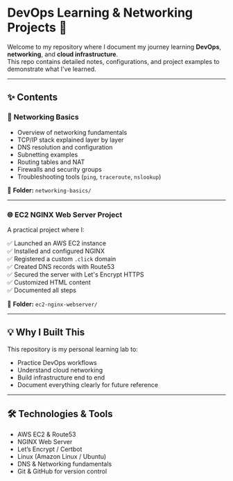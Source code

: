 # DevOps Learning & Networking Projects 🚀

Welcome to my repository where I document my journey learning **DevOps**, **networking**, and **cloud infrastructure**.  
This repo contains detailed notes, configurations, and project examples to demonstrate what I've learned.

---




## ✨ Contents

### 📘 **Networking Basics**
- Overview of networking fundamentals
- TCP/IP stack explained layer by layer
- DNS resolution and configuration
- Subnetting examples
- Routing tables and NAT
- Firewalls and security groups
- Troubleshooting tools (`ping`, `traceroute`, `nslookup`)

📂 **Folder:** `networking-basics/`

---

### 🌐 **EC2 NGINX Web Server Project**
A practical project where I:

✅ Launched an AWS EC2 instance  
✅ Installed and configured NGINX  
✅ Registered a custom `.click` domain  
✅ Created DNS records with Route53  
✅ Secured the server with Let's Encrypt HTTPS  
✅ Customized HTML content  
✅ Documented all steps

📂 **Folder:** `ec2-nginx-webserver/`

---

## 💡 Why I Built This
This repository is my personal learning lab to:
- Practice DevOps workflows
- Understand cloud networking
- Build infrastructure end to end
- Document everything clearly for future reference

---

## 🛠️ Technologies & Tools
- AWS EC2 & Route53
- NGINX Web Server
- Let’s Encrypt / Certbot
- Linux (Amazon Linux / Ubuntu)
- DNS & Networking fundamentals
- Git & GitHub for version control












